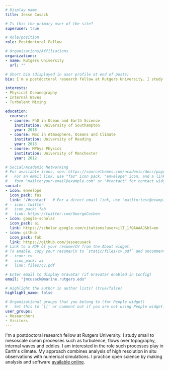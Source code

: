 ```yaml
---
# Display name
title: Jesse Cusack

# Is this the primary user of the site?
superuser: true

# Role/position
role: Postdoctoral Fellow

# Organizations/Affiliations
organizations:
- name: Rutgers University
  url: ""

# Short bio (displayed in user profile at end of posts)
bio: I'm a postdoctoral research fellow at Rutgers University. I study small to mesoscale ocean processes such as turbulence, flows over topography, internal waves and eddies. I am interested in the role such processes play in Earth's climate.

interests:
- Physical Oceanography
- Internal Waves
- Turbulent Mixing

education:
  courses:
  - course: PhD in Ocean and Earth Science
    institution: University of Southampton
    year: 2018
  - course: MSc in Atmosphere, Oceans and Climate
    institution: University of Reading
    year: 2013
  - course: MPhys Physics
    institution: University of Manchester
    year: 2012

# Social/Academic Networking
# For available icons, see: https://sourcethemes.com/academic/docs/page-builder/#icons
#   For an email link, use "fas" icon pack, "envelope" icon, and a link in the
#   form "mailto:your-email@example.com" or "#contact" for contact widget.
social:
- icon: envelope
  icon_pack: fas
  link: '/#contact'  # For a direct email link, use "mailto:test@example.org".
# - icon: twitter
#   icon_pack: fab
#   link: https://twitter.com/GeorgeCushen
- icon: google-scholar
  icon_pack: ai
  link: https://scholar.google.com/citations?user=ilT_1fQAAAAJ&hl=en
- icon: github
  icon_pack: fab
  link: https://github.com/jessecusack
# Link to a PDF of your resume/CV from the About widget.
# To enable, copy your resume/CV to `static/files/cv.pdf` and uncomment the lines below.
# - icon: cv
#   icon_pack: ai
#   link: files/cv.pdf

# Enter email to display Gravatar (if Gravatar enabled in Config)
email: "jmcusack@marine.rutgers.edu"

# Highlight the author in author lists? (true/false)
highlight_name: false

# Organizational groups that you belong to (for People widget)
#   Set this to `[]` or comment out if you are not using People widget.
user_groups:
- Researchers
- Visitors
---
```


I'm a postdoctoral research fellow at Rutgers University. I study small to mesoscale ocean processes such as turbulence, flows over topography, internal waves and eddies. I am interested in the role such processes play in Earth's climate. My approach combines analysis of high resolution in situ observations with numerical simulations. I practice open science by making analysis and software [available online](https://github.com/jessecusack).
